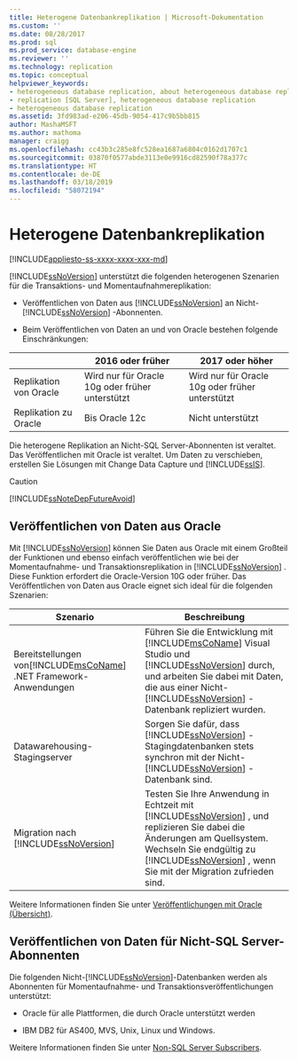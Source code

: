```yaml
---
title: Heterogene Datenbankreplikation | Microsoft-Dokumentation
ms.custom: ''
ms.date: 08/28/2017
ms.prod: sql
ms.prod_service: database-engine
ms.reviewer: ''
ms.technology: replication
ms.topic: conceptual
helpviewer_keywords:
- heterogeneous database replication, about heterogeneous database replication
- replication [SQL Server], heterogeneous database replication
- heterogeneous database replication
ms.assetid: 3fd983ad-e206-45db-9054-417c9b5bb815
author: MashaMSFT
ms.author: mathoma
manager: craigg
ms.openlocfilehash: cc43b3c285e8fc528ea1687a6804c0162d1707c1
ms.sourcegitcommit: 03870f0577abde3113e0e9916cd82590f78a377c
ms.translationtype: HT
ms.contentlocale: de-DE
ms.lasthandoff: 03/18/2019
ms.locfileid: "58072194"
---
```

# <a name="heterogeneous-database-replication"></a>Heterogene Datenbankreplikation  
[!INCLUDE[appliesto-ss-xxxx-xxxx-xxx-md](../../../includes/appliesto-ss-xxxx-xxxx-xxx-md.md)]

[!INCLUDE[ssNoVersion](../../../includes/ssnoversion-md.md)] unterstützt die folgenden heterogenen Szenarien für die Transaktions- und Momentaufnahmereplikation:  
  
-   Veröffentlichen von Daten aus [!INCLUDE[ssNoVersion](../../../includes/ssnoversion-md.md)] an Nicht-[!INCLUDE[ssNoVersion](../../../includes/ssnoversion-md.md)] -Abonnenten.  

-   Beim Veröffentlichen von Daten an und von Oracle bestehen folgende Einschränkungen:  

  | |2016 oder früher |2017 oder höher |
  |-------|-------|--------|
  |Replikation von Oracle |Wird nur für Oracle 10g oder früher unterstützt |Wird nur für Oracle 10g oder früher unterstützt |
  |Replikation zu Oracle |Bis Oracle 12c |Nicht unterstützt |


 Die heterogene Replikation an Nicht-SQL Server-Abonnenten ist veraltet. Das Veröffentlichen mit Oracle ist veraltet. Um Daten zu verschieben, erstellen Sie Lösungen mit Change Data Capture und [!INCLUDE[ssIS](../../../includes/ssis-md.md)].  
  
> [!CAUTION]  
>  [!INCLUDE[ssNoteDepFutureAvoid](../../../includes/ssnotedepfutureavoid-md.md)]  
  
## <a name="publishing-data-from-oracle"></a>Veröffentlichen von Daten aus Oracle  
 Mit [!INCLUDE[ssNoVersion](../../../includes/ssnoversion-md.md)] können Sie Daten aus Oracle mit einem Großteil der Funktionen und ebenso einfach veröffentlichen wie bei der Momentaufnahme- und Transaktionsreplikation in [!INCLUDE[ssNoVersion](../../../includes/ssnoversion-md.md)] . Diese Funktion erfordert die Oracle-Version 10G oder früher. Das Veröffentlichen von Daten aus Oracle eignet sich ideal für die folgenden Szenarien:  
  
|Szenario|Beschreibung|  
|--------------|-----------------|  
|Bereitstellungen von[!INCLUDE[msCoName](../../../includes/msconame-md.md)] .NET Framework-Anwendungen|Führen Sie die Entwicklung mit [!INCLUDE[msCoName](../../../includes/msconame-md.md)] Visual Studio und [!INCLUDE[ssNoVersion](../../../includes/ssnoversion-md.md)] durch, und arbeiten Sie dabei mit Daten, die aus einer Nicht-[!INCLUDE[ssNoVersion](../../../includes/ssnoversion-md.md)] -Datenbank repliziert wurden.|  
|Datawarehousing-Stagingserver|Sorgen Sie dafür, dass [!INCLUDE[ssNoVersion](../../../includes/ssnoversion-md.md)] -Stagingdatenbanken stets synchron mit der Nicht-[!INCLUDE[ssNoVersion](../../../includes/ssnoversion-md.md)] -Datenbank sind.|  
|Migration nach [!INCLUDE[ssNoVersion](../../../includes/ssnoversion-md.md)]|Testen Sie Ihre Anwendung in Echtzeit mit [!INCLUDE[ssNoVersion](../../../includes/ssnoversion-md.md)] , und replizieren Sie dabei die Änderungen am Quellsystem. Wechseln Sie endgültig zu [!INCLUDE[ssNoVersion](../../../includes/ssnoversion-md.md)] , wenn Sie mit der Migration zufrieden sind.|  
  
 Weitere Informationen finden Sie unter [Veröffentlichungen mit Oracle (Übersicht)](../../../relational-databases/replication/non-sql/oracle-publishing-overview.md).  
  
## <a name="publishing-data-to-non-sql-server-subscribers"></a>Veröffentlichen von Daten für Nicht-SQL Server-Abonnenten  
 Die folgenden Nicht-[!INCLUDE[ssNoVersion](../../../includes/ssnoversion-md.md)]-Datenbanken werden als Abonnenten für Momentaufnahme- und Transaktionsveröffentlichungen unterstützt:  
  
-   Oracle für alle Plattformen, die durch Oracle unterstützt werden  
  
-   IBM DB2 für AS400, MVS, Unix, Linux und Windows.  
  
 Weitere Informationen finden Sie unter [Non-SQL Server Subscribers](../../../relational-databases/replication/non-sql/non-sql-server-subscribers.md).  
  
  
